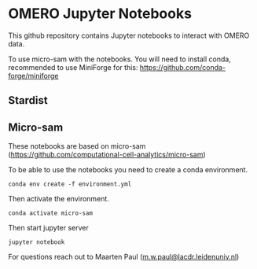 # OMERO Jupyter Notebooks

This github repository contains Jupyter notebooks to interact with OMERO data.

To use micro-sam with the notebooks. You will need to install conda, recommended to use MiniForge for this:
https://github.com/conda-forge/miniforge

## Stardist

## Micro-sam
These notebooks are based on micro-sam (https://github.com/computational-cell-analytics/micro-sam)

To be able to use the notebooks you need to create a conda environment.
```
conda env create -f environment.yml
```
Then activate the environment.
```
conda activate micro-sam
```
Then start jupyter server
```
jupyter notebook
```


For questions reach out to Maarten Paul (m.w.paul@lacdr.leidenuniv.nl)
